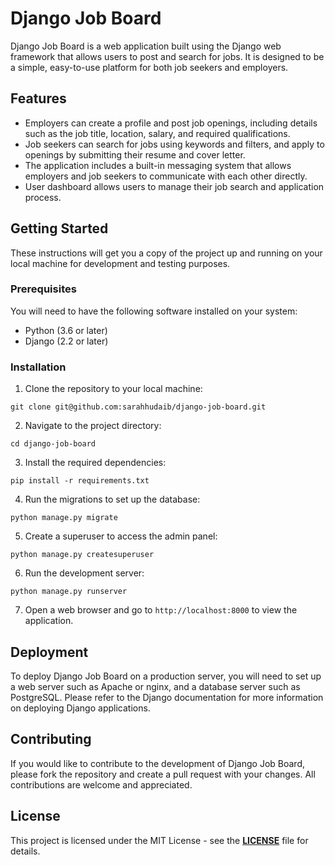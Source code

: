 # Django Job Board
Django Job Board is a web application built using the Django web framework that allows users to post and search for jobs. It is designed to be a simple, easy-to-use platform for both job seekers and employers.

## Features
- Employers can create a profile and post job openings, including details such as the job title, location, salary, and required qualifications.
- Job seekers can search for jobs using keywords and filters, and apply to openings by submitting their resume and cover letter.
- The application includes a built-in messaging system that allows employers and job seekers to communicate with each other directly.
- User dashboard allows users to manage their job search and application process.

## Getting Started
These instructions will get you a copy of the project up and running on your local machine for development and testing purposes.

### Prerequisites
You will need to have the following software installed on your system:

- Python (3.6 or later)
- Django (2.2 or later)

### Installation

1. Clone the repository to your local machine:

```
git clone git@github.com:sarahhudaib/django-job-board.git
```

2. Navigate to the project directory:

```
cd django-job-board
```

3. Install the required dependencies:

```
pip install -r requirements.txt
```

4. Run the migrations to set up the database:

```
python manage.py migrate
```

5. Create a superuser to access the admin panel:

```
python manage.py createsuperuser
```

6. Run the development server:

```
python manage.py runserver
```

7. Open a web browser and go to `http://localhost:8000` to view the application.

## Deployment
To deploy Django Job Board on a production server, you will need to set up a web server such as Apache or nginx, and a database server such as PostgreSQL. Please refer to the Django documentation for more information on deploying Django applications.

## Contributing
If you would like to contribute to the development of Django Job Board, please fork the repository and create a pull request with your changes. All contributions are welcome and appreciated.

## License
This project is licensed under the MIT License - see the <u>**LICENSE**</u> file for details.

